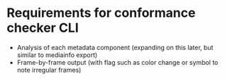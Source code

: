 # Requirements for conformance checker CLI

- Analysis of each metadata component (expanding on this later, but similar to mediainfo export)
- Frame-by-frame output (with flag such as color change or symbol to note irregular frames)
